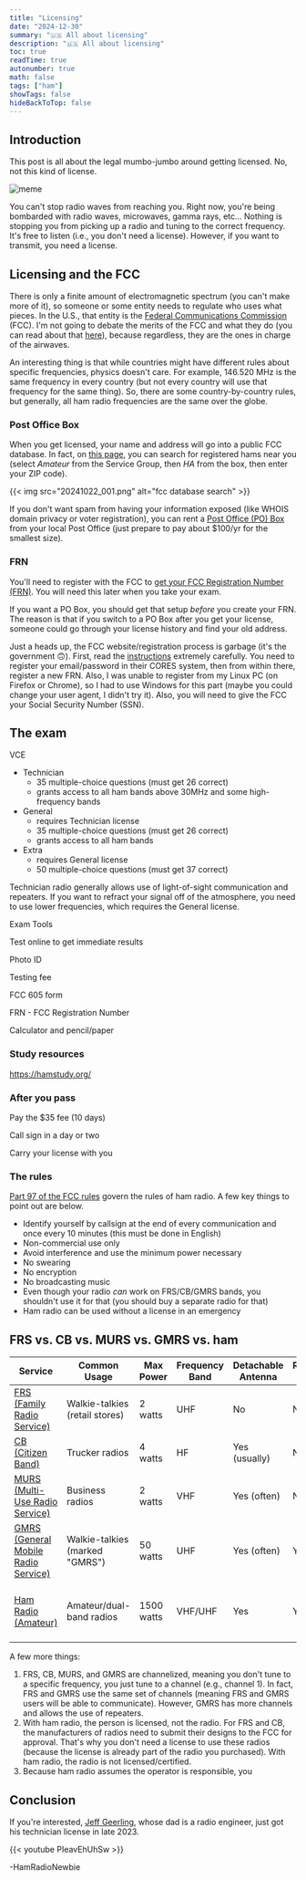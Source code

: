 ```yaml
---
title: "Licensing"
date: "2024-12-30"
summary: "🇺🇸 All about licensing"
description: "🇺🇸 All about licensing"
toc: true
readTime: true
autonumber: true
math: false
tags: ["ham"]
showTags: false
hideBackToTop: false
---
```


## Introduction

This post is all about the legal mumbo-jumbo around getting licensed. No, not this kind of license.

![meme](/assets/memes/mclovin.jpg)

You can't stop radio waves from reaching you. Right now, you're being bombarded with radio waves, microwaves, gamma rays, etc... Nothing is stopping you from picking up a radio and tuning to the correct frequency. It's free to listen (i.e., you don't need a license). However, if you want to transmit, you need a license.

## Licensing and the FCC

There is only a finite amount of electromagnetic spectrum (you can't make more of it), so someone or some entity needs to regulate who uses what pieces. In the U.S., that entity is the [Federal Communications Commission](https://en.wikipedia.org/wiki/Federal_Communications_Commission) (FCC). I'm not going to debate the merits of the FCC and what they do (you can read about that [here](https://www.fcc.gov/about-fcc/what-we-do)), because regardless, they are the ones in charge of the airwaves.

An interesting thing is that while countries might have different rules about specific frequencies, physics doesn't care. For example, 146.520 MHz is the same frequency in every country (but not every country will use that frequency for the same thing). So, there are some country-by-country rules, but generally, all ham radio frequencies are the same over the globe.

### Post Office Box

When you get licensed, your name and address will go into a public FCC database. In fact, on [this page](https://wireless2.fcc.gov/UlsApp/UlsSearch/searchAdvanced.jsp), you can search for registered hams near you (select *Amateur* from the Service Group, then *HA* from the box, then enter your ZIP code).

{{< img src="20241022_001.png" alt="fcc database search" >}}

If you don't want spam from having your information exposed (like WHOIS domain privacy or voter registration), you can rent a [Post Office (PO) Box](https://www.usps.com/manage/po-boxes.htm) from your local Post Office (just prepare to pay about $100/yr for the smallest size).

### FRN

You'll need to register with the FCC to [get your FCC Registration Number (FRN)](https://www.fcc.gov/wireless/support/knowledge-base/universal-licensing-system-uls-resources/getting-fcc-registration). You will need this later when you take your exam.

If you want a PO Box, you should get that setup *before* you create your FRN. The reason is that if you switch to a PO Box after you get your license, someone could go through your license history and find your old address.

Just a heads up, the FCC website/registration process is garbage (it's the government 🙃). First, read the [instructions](https://www.fcc.gov/wireless/support/knowledge-base/universal-licensing-system-uls-resources/getting-fcc-registration) extremely carefully. You need to register your email/password in their CORES system, then from within there, register a new FRN. Also, I was unable to register from my Linux PC (on Firefox or Chrome), so I had to use Windows for this part (maybe you could change your user agent, I didn't try it). Also, you will need to give the FCC your Social Security Number (SSN).

## The exam

VCE

* Technician
    * 35 multiple-choice questions (must get 26 correct)
    * grants access to all ham bands above 30MHz and some high-frequency bands
* General
    * requires Technician license
    * 35 multiple-choice questions (must get 26 correct)
    * grants access to all ham bands
* Extra
    * requires General license
    * 50 multiple-choice questions (must get 37 correct)

Technician radio generally allows use of light-of-sight communication and repeaters. If you want to refract your signal off of the atmosphere, you need to use lower frequencies, which requires the General license.



Exam Tools

Test online to get immediate results

Photo ID

Testing fee

FCC 605 form

FRN - FCC Registration Number

Calculator and pencil/paper

### Study resources

https://hamstudy.org/

### After you pass

Pay the $35 fee (10 days)

Call sign in a day or two

Carry your license with you

### The rules

[Part 97 of the FCC rules](https://www.ecfr.gov/current/title-47/chapter-I/subchapter-D/part-97) govern the rules of ham radio. A few key things to point out are below.

* Identify yourself by callsign at the end of every communication and once every 10 minutes (this must be done in English)
* Non-commercial use only
* Avoid interference and use the minimum power necessary
* No swearing
* No encryption
* No broadcasting music
* Even though your radio *can* work on FRS/CB/GMRS bands, you shouldn't use it for that (you should buy a separate radio for that)
* Ham radio can be used without a license in an emergency

## FRS vs. CB vs. MURS vs. GMRS vs. ham

| Service                                                                                                                                  | Common Usage                   | Max Power  | Frequency Band  | Detachable Antenna  | Repeaters Allowed  | License Required                           |
|------------------------------------------------------------------------------------------------------------------------------------------|--------------------------------|------------|-----------------|---------------------|--------------------|--------------------------------------------|
| [FRS (Family Radio Service)](https://www.fcc.gov/wireless/bureau-divisions/mobility-division/family-radio-service-frs)                   | Walkie-talkies (retail stores) | 2 watts    | UHF             | No                  | No                 | No                                         |
| [CB (Citizen Band)](https://www.fcc.gov/wireless/bureau-divisions/mobility-division/citizens-band-radio-service-cbrs)                    | Trucker radios                 | 4 watts    | HF              | Yes (usually)       | No                 | No                                         |
| [MURS (Multi-Use Radio Service)](https://www.fcc.gov/wireless/bureau-divisions/mobility-division/multi-use-radio-service-murs)           | Business radios                | 2 watts    | VHF             | Yes (often)         | No                 | No                                         |
| [GMRS (General Mobile Radio Service)](https://www.fcc.gov/wireless/bureau-divisions/mobility-division/general-mobile-radio-service-gmrs) | Walkie-talkies (marked "GMRS") | 50 watts   | UHF             | Yes (often)         | Yes                | Yes (no test, covers family)               |
| [Ham Radio (Amateur)](https://www.fcc.gov/wireless/bureau-divisions/mobility-division/amateur-radio-service)                             | Amateur/dual-band radios       | 1500 watts | VHF/UHF         | Yes                 | Yes                | Yes (multiple tests, individual coverage)  |


A few more things:

1. FRS, CB, MURS, and GMRS are channelized, meaning you don't tune to a specific frequency, you just tune to a channel (e.g., channel 1). In fact, FRS and GMRS use the same set of channels (meaning FRS and GMRS users will be able to communicate). However, GMRS has more channels and allows the use of repeaters.
1. With ham radio, the person is licensed, not the radio. For FRS and CB, the manufacturers of radios need to submit their designs to the FCC for approval. That's why you don't need a license to use these radios (because the license is already part of the radio you purchased). With ham radio, the radio is not licensed/certified.
1. Because ham radio assumes the operator is responsible, you

## Conclusion

If you're interested, [Jeff Geerling](https://www.jeffgeerling.com/), whose dad is a radio engineer, just got his technician license in late 2023.

{{< youtube PIeavEhUhSw >}}

\-HamRadioNewbie